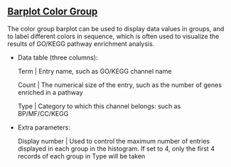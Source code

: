 ## [Barplot Color Group](/basic/barplot-color-group)

The color group barplot can be used to display data values in groups, and to label different colors in sequence, which
is often used to visualize the results of GO/KEGG pathway enrichment analysis.

- Data table (three columns):

  Term | Entry name, such as GO/KEGG channel name

  Count | The numerical size of the entry, such as the number of genes enriched in a pathway

  Type | Category to which this channel belongs: such as BP/MF/CC/KEGG

- Extra parameters:

  Display number | Used to control the maximum number of entries displayed in each group in the histogram. If set to 4,
  only the first 4 records of each group in Type will be taken
